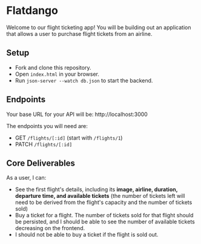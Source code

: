 # Flatdango

Welcome to our flight ticketing app! You will be building out an application that allows a user to purchase flight tickets from an airline.

## Setup

- Fork and clone this repository.
- Open `index.html` in your browser.
- Run `json-server --watch db.json` to start the backend.

## Endpoints

Your base URL for your API will be: http://localhost:3000

The endpoints you will need are:

- GET `/flights/[:id]` (start with `/flights/1`)
- PATCH `/flights/[:id]`

## Core Deliverables

As a user, I can:

- See the first flight's details, including its **image, airline, duration, departure time, and available tickets** (the number of tickets left will need to be derived from the flight's capacity and the number of tickets sold)
- Buy a ticket for a flight. The number of tickets sold for that flight should be persisted, and I should be able to see the number of available tickets decreasing on the frontend.
- I should not be able to buy a ticket if the flight is sold out.
